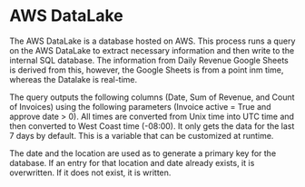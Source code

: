 # AWS DataLake

The AWS DataLake is a database hosted on AWS. This process runs a query on the AWS DataLake to extract necessary information and then write to the internal SQL database. The information from Daily Revenue Google Sheets is derived from this, however, the Google Sheets is from a point inm time, whereas the Datalake is real-time.

The query outputs the following columns (Date, Sum of Revenue, and Count of Invoices) using the following parameters (Invoice active = True and  approve date > 0). All times are converted from Unix time into UTC time and then converted to West Coast time (-08:00). It only gets the data for the last 7 days by default. This is a variable that can be customized at runtime.

The date and the location are used as to generate a primary key for the database. If an entry for that location and date already exists, it is overwritten. If it does not exist, it is written.